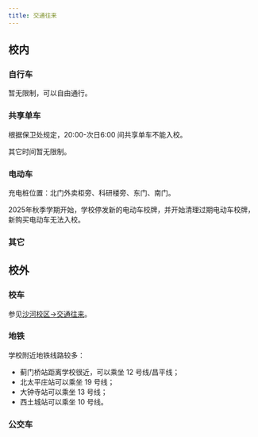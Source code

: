 ```yaml
---
title: 交通往来
---
```


## 校内

### 自行车

暂无限制，可以自由通行。

### 共享单车

根据保卫处规定，20:00-次日6:00 间共享单车不能入校。

其它时间暂无限制。

### 电动车

充电桩位置：北门外卖柜旁、科研楼旁、东门、南门。

2025年秋季学期开始，学校停发新的电动车校牌，并开始清理过期电动车校牌，新购买电动车无法入校。

### 其它

## 校外

### 校车

参见[沙河校区->交通往来](/沙河校区/交通往来#校车)。

### 地铁

学校附近地铁线路较多：

- 蓟门桥站距离学校很近，可以乘坐 12 号线/昌平线；
- 北太平庄站可以乘坐 19 号线；
- 大钟寺站可以乘坐 13 号线；
- 西土城站可以乘坐 10 号线。

### 公交车
